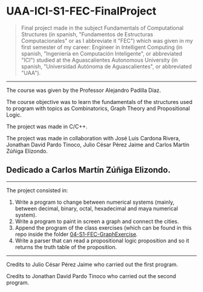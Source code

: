 # UAA-ICI-S1-FEC-FinalProject

> Final project made in the subject Fundamentals of Computational Structures (in spanish, "Fundamentos de Estructuras Computacionales" or as I abbreviate it "FEC") which was given in my first semester of my career: Engineer in Intelligent Computing (in spanish, "Ingeniería en Computación Inteligente", or abbreviated "ICI") studied at the Aguascalientes Autonomous University (in spanish, "Universidad Autónoma de Aguascalientes", or abbreviated "UAA").

---

The course was given by the Professor Alejandro Padilla Díaz.

The course objective was to learn the fundamentals of the structures used to program with topics as Combinatorics, Graph Theory and Propositional Logic.

The project was made in C/C++.

The project was made in collaboration with José Luis Cardona Rivera, Jonathan David Pardo Tinoco, Julio César Pérez Jaime and Carlos Martín Zúñiga Elizondo.

## Dedicado a Carlos Martín Zúñiga Elizondo.

---

The project consisted in:

1. Write a program to change between numerical systems (mainly, between decimal, binary, octal, hexadecimal and maya numerical system).
2. Write a program to paint in screen a graph and connect the cities.
3. Append the program of the class exercises (which can be found in this repo inside the folder [04-S1-FEC-GraphExercise](../04-S1-FEC-GraphExercise/).
4. Write a parser that can read a propositional logic proposition and so it returns the truth table of the proposition.

---

Credits to Julio César Pérez Jaime who carried out the first program.

Credits to Jonathan David Pardo Tinoco who carried out the second program.
